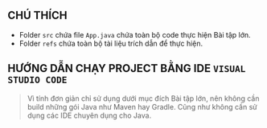 ## CHÚ THÍCH
- Folder `src` chứa file `App.java` chứa toàn bộ code thực hiện Bài tập lớn.
- Folder `refs` chứa toàn bộ tài liệu trích dẫn để thực hiện.

## HƯỚNG DẪN CHẠY PROJECT BẰNG IDE `VISUAL STUDIO CODE`
> Vì tính đơn giản chỉ sử dụng dưới mục đích Bài tập lớn, nên không cần build những gói Java như Maven hay Gradle.
> Cũng như không cần sử dụng các IDE chuyên dụng cho Java.